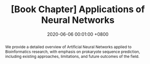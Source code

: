 ---
title:          "[Book Chapter] Applications of Neural Networks"
date:           2020-06-06 00:01:00 +0800
selected:       false
pub:            "E-Book - Bioinformatics: Computational Context and Applications"
pub_date:       "2020"
category:       "bioinformatics"
abstract: >-
  We provide a detailed overview of Artificial Neural Networks applied to Bioinformatics research, with emphasis on prokaryote sequence prediction, including existing approaches, limitations, and future outcomes of the field.

cover:          /assets/images/covers/2020-educs2.jpg
authors:
- Rafael Vieira Coelho*
- Gabriel Dall'Alba*
- Scheila de Avila e Silva*

links:
  E-Book: https://www.ucs.br/educs/livro/bioinformatica-contexto-computacional-e-aplicacoes/
---